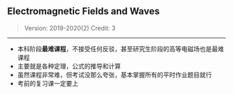 ## Electromagnetic Fields and Waves

> Version: 2019-2020(2)
> Credit: 3

----------

- 本科阶段**最难课程**，不接受任何反驳，甚至研究生阶段的高等电磁场也是最难课程
- 主要就是各种定理，公式的推导和计算
- 虽然课程非常难，但考试没那么夸张，基本掌握所有的平时作业题目就行
- 考前的复习课一定要上
